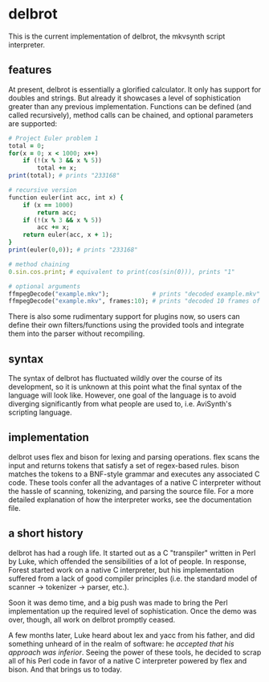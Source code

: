 # delbrot #
This is the current implementation of delbrot, the mkvsynth script interpreter.

## features ##
At present, delbrot is essentially a glorified calculator. It only has support for doubles and strings. But already it showcases a level of sophistication greater than any previous implementation. Functions can be defined (and called recursively), method calls can be chained, and optional parameters are supported:

```ruby
# Project Euler problem 1
total = 0;
for(x = 0; x < 1000; x++)
	if (!(x % 3 && x % 5))
		total += x;
print(total); # prints "233168"

# recursive version
function euler(int acc, int x) {
	if (x == 1000)
		return acc;
	if (!(x % 3 && x % 5))
		acc += x;
	return euler(acc, x + 1);
}
print(euler(0,0)); # prints "233168"

# method chaining
0.sin.cos.print; # equivalent to print(cos(sin(0))), prints "1"

# optional arguments
ffmpegDecode("example.mkv");            # prints "decoded example.mkv"
ffmpegDecode("example.mkv", frames:10); # prints "decoded 10 frames of example.mkv"
```

There is also some rudimentary support for plugins now, so users can define their own filters/functions using the provided tools and integrate them into the parser without recompiling.

## syntax ##
The syntax of delbrot has fluctuated wildly over the course of its development, so it is unknown at this point what the final syntax of the language will look like. However, one goal of the language is to avoid diverging significantly from what people are used to, i.e. AviSynth's scripting language.

## implementation ##
delbrot uses flex and bison for lexing and parsing operations. flex scans the input and returns tokens that satisfy a set of regex-based rules. bison matches the tokens to a BNF-style grammar and executes any associated C code. These tools confer all the advantages of a native C interpreter without the hassle of scanning, tokenizing, and parsing the source file. For a more detailed explanation of how the interpreter works, see the documentation file.

## a short history ##

delbrot has had a rough life. It started out as a C "transpiler" written in Perl by Luke, which offended the sensibilities of a lot of people. In response, Forest started work on a native C interpreter, but his implementation suffered from a lack of good compiler principles (i.e. the standard model of scanner -> tokenizer -> parser, etc.).

Soon it was demo time, and a big push was made to bring the Perl implementation up the required level of sophistication. Once the demo was over, though, all work on delbrot promptly ceased.

A few months later, Luke heard about lex and yacc from his father, and did something unheard of in the realm of software: he *accepted that his approach was inferior*. Seeing the power of these tools, he decided to scrap all of his Perl code in favor of a native C interpreter powered by flex and bison. And that brings us to today.
